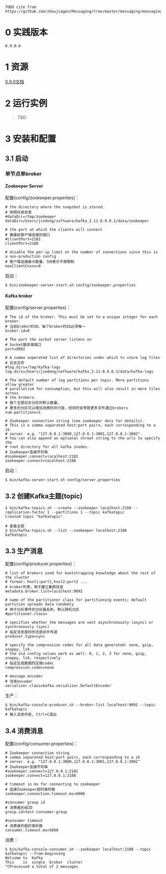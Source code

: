 
	TODO cite from 
	https://github.com/zhoujiagen/Messaging/tree/master/messaging/messaging_kafka.

# 0 实践版本

	0.9.0.0
	
# 1 资源

[0.9.0文档](https://kafka.apache.org/090/documentation.html)
	
# 2 运行实例

> TBD

# 3 安装和配置	

## 3.1 启动
### 单节点单broker
#### Zookeeper Server

配置(config/zookeeper.properties)：

	# the directory where the snapshot is stored.
	# 快照存放目录
	#dataDir=/tmp/zookeeper
	dataDir=/Users/jiedong/software/kafka_2.11-0.9.0.1/data/zookeeper
	
	# the port at which the clients will connect
	# 暴露给客户端连接的端口
	#clientPort=2181
	clientPort=2188
	
	# disable the per-ip limit on the number of connections since this is a non-production config
	# 客户端连接最大数量，为0表示不做限制
	maxClientCnxns=0

启动：

	$ bin/zookeeper-server-start.sh config/zookeeper.properties

#### Kafka broker

配置(config/server.properties)：

	# The id of the broker. This must be set to a unique integer for each broker.
	# 当前broker的ID，每个broker的ID必须唯一
	broker.id=0
	
	# The port the socket server listens on
	# Socket服务端端口
	port=9092
	
	# A comma seperated list of directories under which to store log files
	# 日志文件
	#log.dirs=/tmp/kafka-logs
	log.dirs=/Users/jiedong/software/kafka_2.11-0.9.0.1/data/kafka-logs
	
	# The default number of log partitions per topic. More partitions allow greater
	# parallelism for consumption, but this will also result in more files across
	# the brokers.
	# 每个主题日志分区的默认数量。
	# 更多的分区可以增加消费的并行度，但同时会导致更多文件通过brokers
	num.partitions=1
	
	# Zookeeper connection string (see zookeeper docs for details).
	# This is a comma separated host:port pairs, each corresponding to a zk
	# server. e.g. "127.0.0.1:3000,127.0.0.1:3001,127.0.0.1:3002".
	# You can also append an optional chroot string to the urls to specify the
	# root directory for all kafka znodes.
	# ZooKeeper连接字符串
	#zookeeper.connect=localhost:2181
	zookeeper.connect=localhost:2188

启动：

	$ bin/kafka-server-start.sh config/server.properties

## 3.2 创建Kafka主题(topic)

	$ bin/kafka-topics.sh --create --zookeeper localhost:2188 --replication-factor 1 --partitions 1 --topic kafkatopic
	Created topic "kafkatopic".
	
	# 查看主题
	$ bin/kafka-topics.sh --list --zookeeper localhost:2188
	kafkatopic

##	3.3 生产消息

配置(config/producer.properties)：

	# list of brokers used for bootstrapping knowledge about the rest of the cluster
	# format: host1:port1,host2:port2 ...
	# broker列表，用于建立集群信息
	metadata.broker.list=localhost:9092
	
	# name of the partitioner class for partitioning events; default partition spreads data randomly
	# 用于分区事件的分区器名称，默认随机分区
	#partitioner.class=
	
	# specifies whether the messages are sent asynchronously (async) or synchronously (sync)
	# 指定消息是同步还是异步传递
	producer.type=sync
	
	# specify the compression codec for all data generated: none, gzip, snappy, lz4.
	# the old config values work as well: 0, 1, 2, 3 for none, gzip, snappy, lz4, respectively
	# 指定生成数据的压缩codec
	compression.codec=none
	
	# message encoder
	# 消息encoder
	serializer.class=kafka.serializer.DefaultEncoder

生产：

	$ bin/kafka-console-producer.sh --broker-list localhost:9092 --topic kafkatopic
	# 输入消息内容, Ctrl+C退出

## 3.4 消费消息

配置(config/consumer.properties)：

	# Zookeeper connection string
	# comma separated host:port pairs, each corresponding to a zk
	# server. e.g. "127.0.0.1:3000,127.0.0.1:3001,127.0.0.1:3002"
	# Zookeeper连接字符串
	#zookeeper.connect=127.0.0.1:2181
	zookeeper.connect=127.0.0.1:2188
	
	# timeout in ms for connecting to zookeeper
	# 连接Zookeeper超时毫秒数
	zookeeper.connection.timeout.ms=6000
	
	#consumer group id
	# 消费者的组ID
	group.id=test-consumer-group
	
	#consumer timeout
	# 消费者的超时毫秒数
	consumer.timeout.ms=5000

消费：

	$ bin/kafka-console-consumer.sh --zookeeper localhost:2188 --topic kafkatopic --from-beginning
	Welcome to  Kafka
	This    is  single  broker  cluster
	^CProcessed a total of 2 messages	



